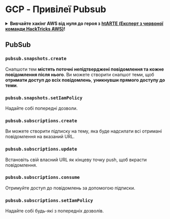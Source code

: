 # GCP - Привілеї Pubsub

<details>

<summary><strong>Вивчайте хакінг AWS від нуля до героя з</strong> <a href="https://training.hacktricks.xyz/courses/arte"><strong>htARTE (Експерт з червоної команди HackTricks AWS)</strong></a><strong>!</strong></summary>

Інші способи підтримки HackTricks:

* Якщо ви хочете побачити **рекламу вашої компанії на HackTricks** або **завантажити HackTricks у форматі PDF**, перевірте [**ПЛАНИ ПІДПИСКИ**](https://github.com/sponsors/carlospolop)!
* Отримайте [**офіційний PEASS & HackTricks мерч**](https://peass.creator-spring.com)
* Відкрийте для себе [**Сім'ю PEASS**](https://opensea.io/collection/the-peass-family), нашу колекцію ексклюзивних [**NFT**](https://opensea.io/collection/the-peass-family)
* **Приєднуйтесь до** 💬 [**групи Discord**](https://discord.gg/hRep4RUj7f) або [**групи telegram**](https://t.me/peass) або **слідкуйте** за нами на **Twitter** 🐦 [**@hacktricks\_live**](https://twitter.com/hacktricks\_live)**.**
* **Поділіться своїми хакерськими трюками, надсилайте PR до** [**HackTricks**](https://github.com/carlospolop/hacktricks) та [**HackTricks Cloud**](https://github.com/carlospolop/hacktricks-cloud) репозиторіїв.

</details>

## PubSub

### `pubsub.snapshots.create`

Снапшоти тем **містять поточні непідтверджені повідомлення та кожне повідомлення після нього**. Ви можете створити снапшот теми, щоб **отримати доступ до всіх повідомлень**, **уникнувши прямого доступу до теми**.

### **`pubsub.snapshots.setIamPolicy`**

Надайте собі попередні дозволи.

### `pubsub.subscriptions.create`

Ви можете створити підписку на тему, яка буде надсилати всі отримані повідомлення на вказаний URL.

### **`pubsub.subscriptions.update`**

Встановіть свій власний URL як кінцеву точку push, щоб вкрасти повідомлення.

### `pubsub.subscriptions.consume`

Отримуйте доступ до повідомлень за допомогою підписки.

### `pubsub.subscriptions.setIamPolicy`

Надайте собі будь-які з попередніх дозволів.
